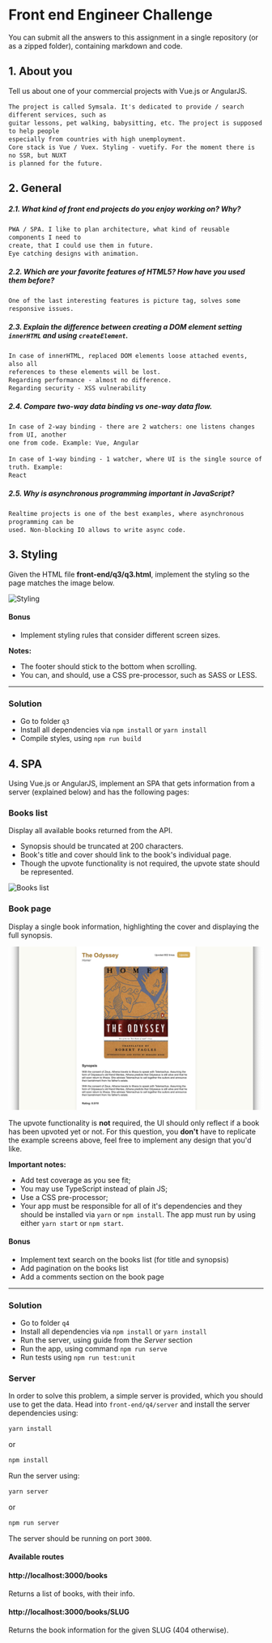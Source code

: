 # Front end Engineer Challenge

You can submit all the answers to this assignment in a single repository (or as a zipped folder), containing markdown and code.

## 1. About you

Tell us about one of your commercial projects with Vue.js or AngularJS.

````
The project is called Symsala. It's dedicated to provide / search different services, such as
guitar lessons, pet walking, babysitting, etc. The project is supposed to help people
especially from countries with high unemployment.
Core stack is Vue / Vuex. Styling - vuetify. For the moment there is no SSR, but NUXT
is planned for the future.
````

## 2. General

##### 2.1. What kind of front end projects do you enjoy working on? Why?
````
PWA / SPA. I like to plan architecture, what kind of reusable components I need to
create, that I could use them in future.
Eye catching designs with animation.
````

##### 2.2. Which are your favorite features of HTML5? How have you used them before?
````
One of the last interesting features is picture tag, solves some responsive issues.
````

##### 2.3. Explain the difference between creating a DOM element setting `innerHTML` and using `createElement`.
````
In case of innerHTML, replaced DOM elements loose attached events, also all
references to these elements will be lost. 
Regarding performance - almost no difference.
Regarding security - XSS vulnerability
````

##### 2.4. Compare two-way data binding vs one-way data flow.
````
In case of 2-way binding - there are 2 watchers: one listens changes from UI, another
one from code. Example: Vue, Angular

In case of 1-way binding - 1 watcher, where UI is the single source of truth. Example:
React
````

##### 2.5. Why is asynchronous programming important in JavaScript?
````
Realtime projects is one of the best examples, where asynchronous programming can be
used. Non-blocking IO allows to write async code.
````

## 3. Styling

Given the HTML file **front-end/q3/q3.html**, implement the styling so the page matches the image below.

![Styling](./front-end/q3/images/result.jpg "Styling")

#### Bonus
- Implement styling rules that consider different screen sizes.

**Notes:**
- The footer should stick to the bottom when scrolling.
- You can, and should, use a CSS pre-processor, such as SASS or LESS.

___

### Solution

- Go to folder `q3`
- Install all dependencies via ```npm install``` or `yarn install`
- Compile styles, using `npm run build`

## 4. SPA

Using Vue.js or AngularJS, implement an SPA that gets information from a server (explained below) and has the following pages:


### Books list

Display all available books returned from the API.
- Synopsis should be truncated at 200 characters.
- Book's title and cover should link to the book's individual page.
- Though the upvote functionality is not required, the upvote state should be represented.

![Books list](./q3/images/books-list.png "Books list")


### Book page

Display a single book information, highlighting the cover and displaying the full synopsis.

![Book page](./q4/images/book.png "Book page")

The upvote functionality is **not** required, the UI should only reflect if a book has been upvoted yet or not.
For this question, you **don't** have to replicate the example screens above, feel free to implement any design that you'd like.


**Important notes:**
- Add test coverage as you see fit;
- You may use TypeScript instead of plain JS;
- Use a CSS pre-processor;
- Your app must be responsible for all of it's dependencies and they should be installed via `yarn` or `npm install`. The app must run by using either `yarn start` or `npm start`.


#### Bonus

- Implement text search on the books list (for title and synopsis)
- Add pagination on the books list
- Add a comments section on the book page

___

### Solution

- Go to folder `q4`
- Install all dependencies via ```npm install``` or `yarn install`
- Run the server, using guide from the *Server* section
- Run the app, using command `npm run serve`
- Run tests using `npm run test:unit`

### Server

In order to solve this problem, a simple server is provided, which you should use to get the data.
Head into `front-end/q4/server` and install the server dependencies using:

```bash
yarn install
```

or

```bash
npm install
```

Run the server using:

```bash
yarn server
```

or

```bash
npm run server
```

The server should be running on port `3000`.

#### Available routes

#### http://localhost:3000/books

Returns a list of books, with their info.

#### http://localhost:3000/books/SLUG

Returns the book information for the given SLUG (404 otherwise).
